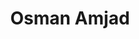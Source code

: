 ---
path: '/team/osman-amjad'
title: 'Osman Amjad'
image: '/team/osman-amjad.jpg'
jobtitle: 'VP Finance'
email: 'm.amjad@mail.utoronto.ca'
linkedinurl: 'https://www.linkedin.com/in/osman-amjad/'
subteam: 'Finance'
---